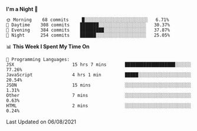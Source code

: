 <!--START_SECTION:waka-->
**I'm a Night 🦉** 

```text
🌞 Morning    68 commits     █░░░░░░░░░░░░░░░░░░░░░░░░   6.71% 
🌆 Daytime    308 commits    ███████░░░░░░░░░░░░░░░░░░   30.37% 
🌃 Evening    384 commits    █████████░░░░░░░░░░░░░░░░   37.87% 
🌙 Night      254 commits    ██████░░░░░░░░░░░░░░░░░░░   25.05%

```


📊 **This Week I Spent My Time On** 

```text
💬 Programming Languages: 
JSX                      15 hrs 7 mins       ███████████████████░░░░░░   77.26% 
JavaScript               4 hrs 1 min         █████░░░░░░░░░░░░░░░░░░░░   20.54% 
JSON                     15 mins             ░░░░░░░░░░░░░░░░░░░░░░░░░   1.31% 
Other                    7 mins              ░░░░░░░░░░░░░░░░░░░░░░░░░   0.63% 
HTML                     2 mins              ░░░░░░░░░░░░░░░░░░░░░░░░░   0.24%

```


 Last Updated on 06/08/2021
<!--END_SECTION:waka-->
